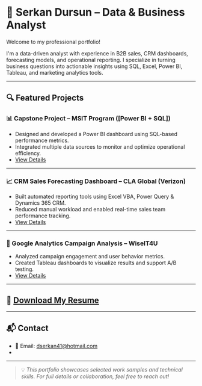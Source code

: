 # 👋 Serkan Dursun – Data & Business Analyst

Welcome to my professional portfolio!

I'm a data-driven analyst with experience in B2B sales, CRM dashboards, forecasting models, and operational reporting. I specialize in turning business questions into actionable insights using SQL, Excel, Power BI, Tableau, and marketing analytics tools.

---

## 🔍 Featured Projects

### 📊 Capstone Project – MSIT Program ([Power BI + SQL])
- Designed and developed a Power BI dashboard using SQL-based performance metrics.
- Integrated multiple data sources to monitor and optimize operational efficiency.
- [View Details](./Capstone-Project)

---

### 📈 CRM Sales Forecasting Dashboard – CLA Global (Verizon)
- Built automated reporting tools using Excel VBA, Power Query & Dynamics 365 CRM.
- Reduced manual workload and enabled real-time sales team performance tracking.
- [View Details](./CRM-Sales-Model)

---

### 📎 Google Analytics Campaign Analysis – WiselT4U
- Analyzed campaign engagement and user behavior metrics.
- Created Tableau dashboards to visualize results and support A/B testing.
- [View Details](./GA-Engagement-Analysis)

---

## 📄 [Download My Resume](./Resume.pdf)

---

## 📬 Contact

- 📧 Email: dserkan41@hotmail.com
-

---

> 💡 *This portfolio showcases selected work samples and technical skills. For full details or collaboration, feel free to reach out!*
